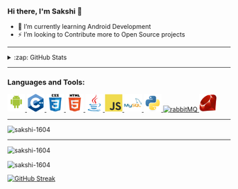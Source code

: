 ### Hi there, I'm Sakshi 👋


- 🌱 I’m currently learning Android Development 
- ⚡ I’m looking to Contribute more to Open Source projects

---

<details>
  <summary>:zap: GitHub Stats</summary>
  <img align="left" alt="Sakshi's Github Stats" src="https://github-readme-stats.vercel.app/api?username=sakshi-1604&show_icons=true&theme=material-palenight"/>
</details>

---



<h3 align="left">Languages and Tools:</h3>
<p align="left"> <a href="https://developer.android.com" target="_blank"> <img src="https://raw.githubusercontent.com/devicons/devicon/master/icons/android/android-original-wordmark.svg" alt="android" width="40" height="40"/> </a> <a href="https://www.w3schools.com/cpp/" target="_blank"> <img src="https://raw.githubusercontent.com/devicons/devicon/master/icons/cplusplus/cplusplus-original.svg" alt="cplusplus" width="40" height="40"/> </a> <a href="https://www.w3schools.com/css/" target="_blank"> <img src="https://raw.githubusercontent.com/devicons/devicon/master/icons/css3/css3-original-wordmark.svg" alt="css3" width="40" height="40"/> </a> <a href="https://www.w3.org/html/" target="_blank"> <img src="https://raw.githubusercontent.com/devicons/devicon/master/icons/html5/html5-original-wordmark.svg" alt="html5" width="40" height="40"/> </a> <a href="https://www.java.com" target="_blank"> <img src="https://raw.githubusercontent.com/devicons/devicon/master/icons/java/java-original.svg" alt="java" width="40" height="40"/> </a> <a href="https://developer.mozilla.org/en-US/docs/Web/JavaScript" target="_blank"> <img src="https://raw.githubusercontent.com/devicons/devicon/master/icons/javascript/javascript-original.svg" alt="javascript" width="40" height="40"/> </a> <a href="https://www.mysql.com/" target="_blank"> <img src="https://raw.githubusercontent.com/devicons/devicon/master/icons/mysql/mysql-original-wordmark.svg" alt="mysql" width="40" height="40"/> </a> <a href="https://www.python.org" target="_blank"> <img src="https://raw.githubusercontent.com/devicons/devicon/master/icons/python/python-original.svg" alt="python" width="40" height="40"/> </a> <a href="https://www.rabbitmq.com" target="_blank"> <img src="https://www.vectorlogo.zone/logos/rabbitmq/rabbitmq-icon.svg" alt="rabbitMQ" width="40" height="40"/> </a> <a href="https://www.ruby-lang.org/en/" target="_blank"> <img src="https://raw.githubusercontent.com/devicons/devicon/master/icons/ruby/ruby-original.svg" alt="ruby" width="40" height="40"/> </a> </p>

---

<p align="left"> <img src="https://komarev.com/ghpvc/?username=sakshi-1604&label=Profile%20views&color=0e75b6&style=flat" alt="sakshi-1604" /> </p>


---
<p><img align="center" src="https://github-readme-stats.vercel.app/api/top-langs?username=sakshi-1604&show_icons=true&locale=en&layout=compact" alt="sakshi-1604" /></p>

<p><img align="center" src="https://github-readme-streak-stats.herokuapp.com/?user=sakshi-1604&" alt="sakshi-1604" /></p>


[![GitHub Streak](https://github-readme-streak-stats.herokuapp.com/?user=sakshi-1604&count_private=true&show_icons=true&theme=material-palenight)](https://github.com/sakshi-1604/github-readme-streak-stats)



